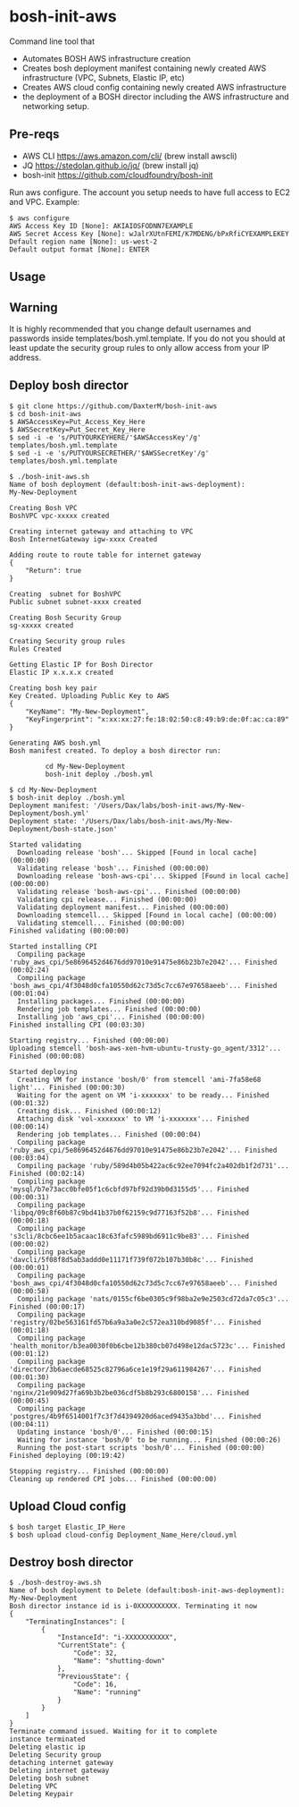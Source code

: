 # bosh-init-aws

Command line tool that
* Automates BOSH AWS infrastructure creation
* Creates bosh deployment manifest containing newly created AWS infrastructure (VPC, Subnets, Elastic IP, etc)
* Creates AWS cloud config containing newly created AWS infrastructure
* the deployment of a BOSH director including the AWS infrastructure and networking setup.

## Pre-reqs

* AWS CLI https://aws.amazon.com/cli/ (brew install awscli)
* JQ https://stedolan.github.io/jq/ (brew install jq)
* bosh-init https://github.com/cloudfoundry/bosh-init

Run aws configure. The account you setup needs to have full access to EC2 and VPC.
Example:
```
$ aws configure
AWS Access Key ID [None]: AKIAIOSFODNN7EXAMPLE
AWS Secret Access Key [None]: wJalrXUtnFEMI/K7MDENG/bPxRfiCYEXAMPLEKEY
Default region name [None]: us-west-2
Default output format [None]: ENTER
```
## Usage

## Warning
It is highly recommended that you change default usernames and passwords inside templates/bosh.yml.template. If you do not  you should at least update the security group rules to only allow access from your IP address.

## Deploy bosh director
```
$ git clone https://github.com/DaxterM/bosh-init-aws
$ cd bosh-init-aws
$ AWSAccessKey=Put_Access_Key_Here
$ AWSSecretKey=Put_Secret_Key_Here
$ sed -i -e 's/PUTYOURKEYHERE/'$AWSAccessKey'/g' templates/bosh.yml.template  
$ sed -i -e 's/PUTYOURSECRETHER/'$AWSSecretKey'/g' templates/bosh.yml.template  

$ ./bosh-init-aws.sh
Name of bosh deployment (default:bosh-init-aws-deployment):
My-New-Deployment

Creating Bosh VPC
BoshVPC vpc-xxxxx created

Creating internet gateway and attaching to VPC
Bosh InternetGateway igw-xxxx Created

Adding route to route table for internet gateway
{
    "Return": true
}

Creating  subnet for BoshVPC
Public subnet subnet-xxxx created

Creating Bosh Security Group
sg-xxxxx created

Creating Security group rules
Rules Created

Getting Elastic IP for Bosh Director
Elastic IP x.x.x.x created

Creating bosh key pair
Key Created. Uploading Public Key to AWS
{
    "KeyName": "My-New-Deployment",
    "KeyFingerprint": "x:xx:xx:27:fe:18:02:50:c8:49:b9:de:0f:ac:ca:89"
}

Generating AWS bosh.yml
Bosh manifest created. To deploy a bosh director run:

         cd My-New-Deployment
         bosh-init deploy ./bosh.yml

$ cd My-New-Deployment
$ bosh-init deploy ./bosh.yml
Deployment manifest: '/Users/Dax/labs/bosh-init-aws/My-New-Deployment/bosh.yml'
Deployment state: '/Users/Dax/labs/bosh-init-aws/My-New-Deployment/bosh-state.json'

Started validating
  Downloading release 'bosh'... Skipped [Found in local cache] (00:00:00)
  Validating release 'bosh'... Finished (00:00:00)
  Downloading release 'bosh-aws-cpi'... Skipped [Found in local cache] (00:00:00)
  Validating release 'bosh-aws-cpi'... Finished (00:00:00)
  Validating cpi release... Finished (00:00:00)
  Validating deployment manifest... Finished (00:00:00)
  Downloading stemcell... Skipped [Found in local cache] (00:00:00)
  Validating stemcell... Finished (00:00:00)
Finished validating (00:00:00)

Started installing CPI
  Compiling package 'ruby_aws_cpi/5e8696452d4676dd97010e91475e86b23b7e2042'... Finished (00:02:24)
  Compiling package 'bosh_aws_cpi/4f3048d0cfa10550d62c73d5c7cc67e97658aeeb'... Finished (00:01:04)
  Installing packages... Finished (00:00:00)
  Rendering job templates... Finished (00:00:00)
  Installing job 'aws_cpi'... Finished (00:00:00)
Finished installing CPI (00:03:30)

Starting registry... Finished (00:00:00)
Uploading stemcell 'bosh-aws-xen-hvm-ubuntu-trusty-go_agent/3312'... Finished (00:00:08)

Started deploying
  Creating VM for instance 'bosh/0' from stemcell 'ami-7fa58e68 light'... Finished (00:00:30)
  Waiting for the agent on VM 'i-xxxxxxx' to be ready... Finished (00:01:32)
  Creating disk... Finished (00:00:12)
  Attaching disk 'vol-xxxxxxx' to VM 'i-xxxxxxx'... Finished (00:00:14)
  Rendering job templates... Finished (00:00:04)
  Compiling package 'ruby_aws_cpi/5e8696452d4676dd97010e91475e86b23b7e2042'... Finished (00:03:04)
  Compiling package 'ruby/589d4b05b422ac6c92ee7094fc2a402db1f2d731'... Finished (00:02:14)
  Compiling package 'mysql/b7e73acc0bfe05f1c6cbfd97bf92d39b0d3155d5'... Finished (00:00:31)
  Compiling package 'libpq/09c8f60b87c9bd41b37b0f62159c9d77163f52b8'... Finished (00:00:18)
  Compiling package 's3cli/8cbc6ee1b5acaac18c63fafc5989bd6911c9be83'... Finished (00:00:02)
  Compiling package 'davcli/5f08f8d5ab3addd0e11171f739f072b107b30b8c'... Finished (00:00:01)
  Compiling package 'bosh_aws_cpi/4f3048d0cfa10550d62c73d5c7cc67e97658aeeb'... Finished (00:00:58)
  Compiling package 'nats/0155cf6be0305c9f98ba2e9e2503cd72da7c05c3'... Finished (00:00:17)
  Compiling package 'registry/02be563161fd57b6a9a3a0e2c572ea310bd9085f'... Finished (00:01:18)
  Compiling package 'health_monitor/b3ea0030f0b6cbe12b380cb07d498e12dac5723c'... Finished (00:01:12)
  Compiling package 'director/3b6aecde68525c82796a6ce1e19f29a611984267'... Finished (00:01:30)
  Compiling package 'nginx/21e909d27fa69b3b2be036cdf5b8b293c6800158'... Finished (00:00:45)
  Compiling package 'postgres/4b9f6514001f7c3f7d4394920d6aced9435a3bbd'... Finished (00:04:11)
  Updating instance 'bosh/0'... Finished (00:00:15)
  Waiting for instance 'bosh/0' to be running... Finished (00:00:26)
  Running the post-start scripts 'bosh/0'... Finished (00:00:00)
Finished deploying (00:19:42)

Stopping registry... Finished (00:00:00)
Cleaning up rendered CPI jobs... Finished (00:00:00)
```

## Upload Cloud config
```
$ bosh target Elastic_IP_Here
$ bosh upload cloud-config Deployment_Name_Here/cloud.yml
```
## Destroy bosh director
```
$ ./bosh-destroy-aws.sh
Name of bosh deployment to Delete (default:bosh-init-aws-deployment):
My-New-Deployment
Bosh director instance id is i-0XXXXXXXXXX. Terminating it now
{
    "TerminatingInstances": [
        {
            "InstanceId": "i-XXXXXXXXXXX",
            "CurrentState": {
                "Code": 32,
                "Name": "shutting-down"
            },
            "PreviousState": {
                "Code": 16,
                "Name": "running"
            }
        }
    ]
}
Terminate command issued. Waiting for it to complete
instance terminated
Deleting elastic ip
Deleting Security group
detaching internet gateway
Deleting internet gateway
Deleting bosh subnet
Deleting VPC
Deleting Keypair

```
